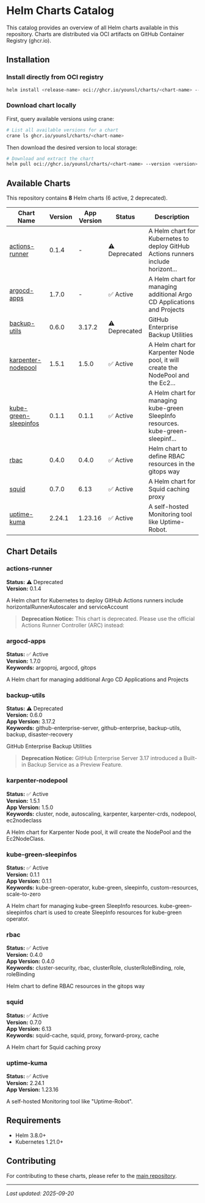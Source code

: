# Helm Charts Catalog

This catalog provides an overview of all Helm charts available in this repository. Charts are distributed via OCI artifacts on GitHub Container Registry (ghcr.io).

## Installation

### Install directly from OCI registry

```bash
helm install <release-name> oci://ghcr.io/younsl/charts/<chart-name> --version <version>
```

### Download chart locally

First, query available versions using crane:

```bash
# List all available versions for a chart
crane ls ghcr.io/younsl/charts/<chart-name>
```

Then download the desired version to local storage:

```bash
# Download and extract the chart
helm pull oci://ghcr.io/younsl/charts/<chart-name> --version <version> --untar
```

## Available Charts

This repository contains **8** Helm charts (6 active, 2 deprecated).

| Chart Name | Version | App Version | Status | Description |
|------------|---------|-------------|--------|-------------|
| [actions-runner](../charts/actions-runner) | 0.1.4 | - | ⚠️ Deprecated | A Helm chart for Kubernetes to deploy GitHub Actions runners include horizont... |
| [argocd-apps](../charts/argocd-apps) | 1.7.0 | - | ✅ Active | A Helm chart for managing additional Argo CD Applications and Projects |
| [backup-utils](../charts/backup-utils) | 0.6.0 | 3.17.2 | ⚠️ Deprecated | GitHub Enterprise Backup Utilities |
| [karpenter-nodepool](../charts/karpenter-nodepool) | 1.5.1 | 1.5.0 | ✅ Active | A Helm chart for Karpenter Node pool, it will create the NodePool and the Ec2... |
| [kube-green-sleepinfos](../charts/kube-green-sleepinfos) | 0.1.1 | 0.1.1 | ✅ Active | A Helm chart for managing kube-green SleepInfo resources. kube-green-sleepinf... |
| [rbac](../charts/rbac) | 0.4.0 | 0.4.0 | ✅ Active | Helm chart to define RBAC resources in the gitops way |
| [squid](../charts/squid) | 0.7.0 | 6.13 | ✅ Active | A Helm chart for Squid caching proxy |
| [uptime-kuma](../charts/uptime-kuma) | 2.24.1 | 1.23.16 | ✅ Active | A self-hosted Monitoring tool like Uptime-Robot. |

## Chart Details

### actions-runner
**Status:** ⚠️ Deprecated  
**Version:** 0.1.4  

A Helm chart for Kubernetes to deploy GitHub Actions runners include horizontalRunnerAutoscaler and serviceAccount

> **Deprecation Notice:** This chart is deprecated. Please use the official Actions Runner Controller (ARC) instead:

### argocd-apps
**Status:** ✅ Active  
**Version:** 1.7.0  
**Keywords:** argoproj, argocd, gitops  

A Helm chart for managing additional Argo CD Applications and Projects

### backup-utils
**Status:** ⚠️ Deprecated  
**Version:** 0.6.0  
**App Version:** 3.17.2  
**Keywords:** github-enterprise-server, github-enterprise, backup-utils, backup, disaster-recovery  

GitHub Enterprise Backup Utilities

> **Deprecation Notice:** GitHub Enterprise Server 3.17 introduced a Built-in Backup Service as a Preview Feature. 

### karpenter-nodepool
**Status:** ✅ Active  
**Version:** 1.5.1  
**App Version:** 1.5.0  
**Keywords:** cluster, node, autoscaling, karpenter, karpenter-crds, nodepool, ec2nodeclass  

A Helm chart for Karpenter Node pool, it will create the NodePool and the Ec2NodeClass.

### kube-green-sleepinfos
**Status:** ✅ Active  
**Version:** 0.1.1  
**App Version:** 0.1.1  
**Keywords:** kube-green-operator, kube-green, sleepinfo, custom-resources, scale-to-zero  

A Helm chart for managing kube-green SleepInfo resources. kube-green-sleepinfos chart is used to create SleepInfo resources for kube-green operator.

### rbac
**Status:** ✅ Active  
**Version:** 0.4.0  
**App Version:** 0.4.0  
**Keywords:** cluster-security, rbac, clusterRole, clusterRoleBinding, role, roleBinding  

Helm chart to define RBAC resources in the gitops way

### squid
**Status:** ✅ Active  
**Version:** 0.7.0  
**App Version:** 6.13  
**Keywords:** squid-cache, squid, proxy, forward-proxy, cache  

A Helm chart for Squid caching proxy

### uptime-kuma
**Status:** ✅ Active  
**Version:** 2.24.1  
**App Version:** 1.23.16  

A self-hosted Monitoring tool like "Uptime-Robot".

## Requirements

- Helm 3.8.0+
- Kubernetes 1.21.0+

## Contributing

For contributing to these charts, please refer to the [main repository](https://github.com/younsl/charts).

---

*Last updated: 2025-09-20*
